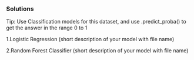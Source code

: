 ### Solutions
Tip: Use Classification models for this dataset, and use .predict_proba() to get the answer in the range 0 to 1

1.Logistic Regression
(short description of your model with file name)

2.Random Forest Classifier
(short description of your model with file name)
